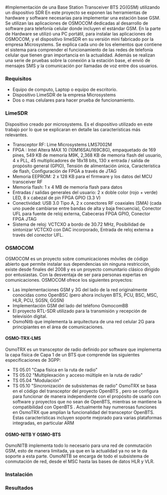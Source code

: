 #Implementación de una Base Station Transceiver BTS 2G(GSM) utilizando un dispositivo SDR
En este proyecto se exponen las herramientas de hardware y software necesarias para implementar una estación base GSM. Se utilizan las aplicaciones de OSMOCOM dedicadas al desarrollo de software para telefonía celular donde incluyen el estándar GSM. En la parte de Hardware se utilizó una PC portátil, para instalar las aplicaciones de OSMOCOM, y el dispositivo limeSDR en su versión mini fabricado por la empresa Microsystems. Se explica cada uno de los elementos que contiene el sistema para comprender el funcionamiento de las redes de telefonía celular que tienen gran importancia en la actualidad. Además se realizan una serie de pruebas sobre la conexión a la estación base, el envió de mensajes SMS y la comunicación por llamadas de voz entre dos usuarios.

### Requisitos
- Equipo de computo, Laptop o equipo de escritorio.
- Dispositivo LimeSDR de la empresa Microsystems
- Dos o mas celulares para hacer prueba de funcionamiento.

### LimeSDR
Dispositivo creado por microsystems. Es el dispositivo utilizado en este trabajo por lo que se explicaran en detalle las características más relevantes.
- Transceptor RF: Lime Microsystems LMS7002M
- FPGA : Intel Altera MAX 10 (10M16SAU169C8G), empaquetado de 169 pines, 549 KB de memoria M9K, 2,368 KB de memoria flash del usuario, 4 x PLL, 45 multiplicadores de 18x18 bits, 130 x entrada / salida de propósito general (GPIO), Tensión de alimentación única, Característica de flash, Configuración de FPGA a través de JTAG
- Memoria EEPROM: 2 x 128 KB para el firmware y los datos del MCU transceiver RF
- Memoria flash: 1 x 4 MB de memoria flash para datos
- Entradas / salidas generales del usuario: 2 x doble color (rojo + verde) LED, 8 x cabezal de pin FPGA GPIO (3.3 V)
- Conectividad: USB 3.0 Tipo A, 2 x conectores RF coaxiales (SMA) (cada uno puede cambiarse entre bandas de alta y baja frecuencia), Conector UFL para fuente de reloj externa, Cabeceras FPGA GPIO, Conector FPGA JTAG
- Sistema de reloj: VCTCXO a bordo de 30.72 MHz, Posibilidad de sintonizar VCTCXO con DAC incorporado, Entrada de reloj externa a través del conector UFL.

### OSMOCOM
OSMOCOM es un proyecto sobre comunicaciones móviles de código abierto que permite instalar sus dependencias sin ninguna restricción, existe desde finales del 2008 y es un proyecto comunitario clásico dirigido por entusiastas. Con la desventaja de ser para personas expertas en comunicaciones. OSMOCOM ofrece los siguientes proyectos:
- Las implementaciones GSM y 3G del lado de la red originalmente conocidas como OpenBSC (pero ahora incluyen BTS, PCU, BSC, MSC, HLR, PCU, SGSN, GGSN)
- Implementación GSM del lado del teléfono OsmocomBB
- El proyecto RTL-SDR utilizado para la transmisión y recepción de televisión digital.
- OsmoNitb que implementa la arquitectura de una red celular 2G para principiantes en el área de comunicaciones.

#### OSMO-TRX-LMS
OsmoTRX es un transceptor de radio definido por software que implementa la capa física de Capa 1 de un BTS que comprende las siguientes especificaciones de 3GPP:
- TS 05.01 "Capa física en la ruta de radio"
- TS 05.02 "Multiplexación y acceso múltiple en la ruta de radio"
- TS 05.04 "Modulación"
- TS 05.10 "Sincronización de subsistemas de radio"
OsmoTRX se basa en el código del transceptor del proyecto OpenBTS , pero se configura para funcionar de manera independiente con el propósito de usarlo con software y proyectos que no sean de OpenBTS, mientras se mantiene la compatibilidad con OpenBTS . Actualmente hay numerosas funciones en OsmoTRX que amplían la funcionalidad del transceptor OpenBTS. Estas características incluyen soporte mejorado para varias plataformas integradas, en particular ARM

#### OSMO-NITB Y OSMO-BTS
OsmoNITB implementa todo lo necesario para una red de conmutación GSM, esto de manera limitada, ya que en la actualidad ya no se le da soporte a esta parte. OsmoNITB se encarga de todo el subsistema de conmutación de red, desde el MSC hasta las bases de datos HLR y VLR.

### Instalación 

### Resultados
